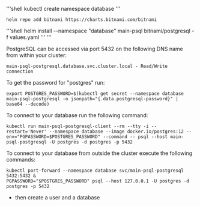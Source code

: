 '''shell
 kubectl create namespace database
'''


```shell
helm repo add bitnami https://charts.bitnami.com/bitnami    
```

'''shell
helm install --namespace "database"  main-psql bitnami/postgresql -f values.yaml '''
'''



PostgreSQL can be accessed via port 5432 on the following DNS name from within your cluster:

    main-psql-postgresql.database.svc.cluster.local - Read/Write connection

To get the password for "postgres" run:

    export POSTGRES_PASSWORD=$(kubectl get secret --namespace database main-psql-postgresql -o jsonpath="{.data.postgresql-password}" | base64 --decode)

To connect to your database run the following command:

    kubectl run main-psql-postgresql-client --rm --tty -i --restart='Never' --namespace database --image docker.io/postgres:12 --env="PGPASSWORD=$POSTGRES_PASSWORD" --command -- psql --host main-psql-postgresql -U postgres -d postgres -p 5432



To connect to your database from outside the cluster execute the following commands:

    kubectl port-forward --namespace database svc/main-psql-postgresql 5432:5432 &
    PGPASSWORD="$POSTGRES_PASSWORD" psql --host 127.0.0.1 -U postgres -d postgres -p 5432

* then create a user and a database
